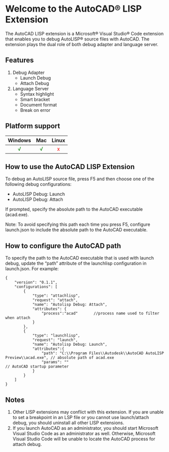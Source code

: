 # Welcome to the AutoCAD® LISP Extension

The AutoCAD LISP extension is a Microsoft® Visual Studio® Code extension that enables you to debug AutoLISP® source files with AutoCAD. The extension plays the dual role of both debug adapter and language server.

## Features
1. Debug Adapter
    * Launch Debug
    * Attach Debug
2. Language Server
    * Syntax highlight
    * Smart bracket
    * Document format
    * Break on error

## Platform support
Windows | Mac | Linux |
:-------: | :---: | :-------: |
<font color=green>√</font> | <font color=green>√</font> | <font color=red>x</font> |

## How to use the AutoCAD LISP Extension
To debug an AutoLISP source file, press F5 and then choose one of the following debug configurations:
- AutoLISP Debug: Launch
- AutoLISP Debug: Attach

If prompted, specify the absolute path to the AutoCAD executable (acad.exe).

Note: To avoid specifying this path each time you press F5, configure launch.json to include the absolute path to the AutoCAD executable.

## How to configure the AutoCAD path
To specify the path to the AutoCAD executable that is used with launch debug, update the “path” attribute of the launchlisp configuration in launch.json. For example:
```
{
    "version": "0.1.1",
    "configurations": [
        {
            "type": "attachlisp",
            "request": "attach",
            "name": "Autolisp Debug: Attach",
            "attributes": {
                "process":"acad"       //process name used to filter when attach
            }
        },
        {
            "type": "launchlisp",
            "request": "launch",
            "name": "Autolisp Debug: Launch",
            "attributes":{
                "path": "C:\\Program Files\\Autodesk\\AutoCAD AutoLISP Preview\\acad.exe", // absolute path of acad.exe
                "params": ""                                                               // AutoCAD startup parameter
            }
        }
    ]
}
```

## Notes
1.	Other LISP extensions may conflict with this extension. If you are unable to set a breakpoint in an LSP file or you cannot use launch/attach debug, you should uninstall all other LISP extensions.
2.	If you launch AutoCAD as an administrator, you should start Microsoft Visual Studio Code as an administrator as well. Otherwise, Microsoft Visual Studio Code will be unable to locate the AutoCAD process for attach debug.

